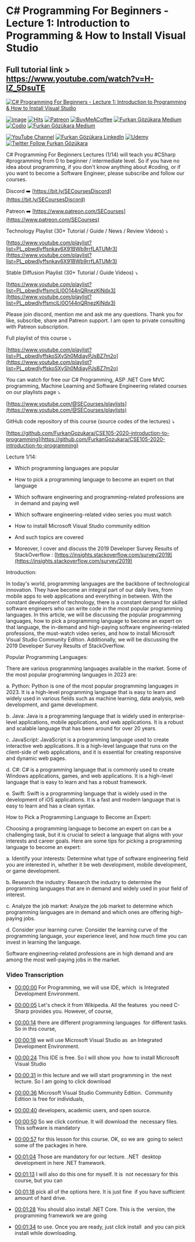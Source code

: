 # C# Programming For Beginners - Lecture 1: Introduction to Programming & How to Install Visual Studio

## Full tutorial link > https://www.youtube.com/watch?v=H-lZ_5DsuTE

[![C# Programming For Beginners - Lecture 1: Introduction to Programming & How to Install Visual Studio](https://img.youtube.com/vi/H-lZ_5DsuTE/sddefault.jpg)](https://www.youtube.com/watch?v=H-lZ_5DsuTE "C# Programming For Beginners - Lecture 1: Introduction to Programming & How to Install Visual Studio")

[![image](https://img.shields.io/discord/772774097734074388?label=Discord&logo=discord)](https://discord.com/servers/software-engineering-courses-secourses-772774097734074388) [![Hits](https://hits.sh/github.com/FurkanGozukara/Stable-Diffusion/blob/main/Tutorials/C-Programming-For-Beginners-Lecture-1-Introduction-to-Programming-and-How-to-Install-Visual-Studio.md.svg?style=plastic&label=Hits%20Since%2025.08.27&labelColor=007ec6&logo=SECourses)](https://hits.sh/github.com/FurkanGozukara/Stable-Diffusion/blob/main/Tutorials/C-Programming-For-Beginners-Lecture-1-Introduction-to-Programming-and-How-to-Install-Visual-Studio.md)
[![Patreon](https://img.shields.io/badge/Patreon-Support%20Me-F2EB0E?style=for-the-badge&logo=patreon)](https://www.patreon.com/c/SECourses) [![BuyMeACoffee](https://img.shields.io/badge/Buy%20Me%20a%20Coffee-ffdd00?style=for-the-badge&logo=buy-me-a-coffee&logoColor=black)](https://www.buymeacoffee.com/DrFurkan) [![Furkan Gözükara Medium](https://img.shields.io/badge/Medium-Follow%20Me-800080?style=for-the-badge&logo=medium&logoColor=white)](https://medium.com/@furkangozukara) [![Codio](https://img.shields.io/static/v1?style=for-the-badge&message=Articles&color=4574E0&logo=Codio&logoColor=FFFFFF&label=CivitAI)](https://civitai.com/user/SECourses/articles) [![Furkan Gözükara Medium](https://img.shields.io/badge/DeviantArt-Follow%20Me-990000?style=for-the-badge&logo=deviantart&logoColor=white)](https://www.deviantart.com/monstermmorpg)

[![YouTube Channel](https://img.shields.io/badge/YouTube-SECourses-C50C0C?style=for-the-badge&logo=youtube)](https://www.youtube.com/SECourses)  [![Furkan Gözükara LinkedIn](https://img.shields.io/badge/LinkedIn-Follow%20Me-0077B5?style=for-the-badge&logo=linkedin&logoColor=white)](https://www.linkedin.com/in/furkangozukara/)   [![Udemy](https://img.shields.io/static/v1?style=for-the-badge&message=Stable%20Diffusion%20Course&color=A435F0&logo=Udemy&logoColor=FFFFFF&label=Udemy)](https://www.udemy.com/course/stable-diffusion-dreambooth-lora-zero-to-hero/?referralCode=E327407C9BDF0CEA8156) [![Twitter Follow Furkan Gözükara](https://img.shields.io/badge/Twitter-Follow%20Me-1DA1F2?style=for-the-badge&logo=twitter&logoColor=white)](https://twitter.com/GozukaraFurkan)


C# Programming For Beginners Lectures (1/14) will teach you #CSharp #programming from 0 to beginner / intermediate level. So if you have no idea about programming, if you don't know anything about #coding, or if you want to become a Software Engineer, please subscribe and follow our courses.

Discord ➡️ [https://bit.ly/SECoursesDiscord](https://bit.ly/SECoursesDiscord)

Patreon ➡️ [https://www.patreon.com/SECourses](https://www.patreon.com/SECourses)

Technology Playlist (30+ Tutorial / Guide / News / Review Videos) ⤵️

[https://www.youtube.com/playlist?list=PL_pbwdIyffsnkay6X91BWb9rrfLATUMr3](https://www.youtube.com/playlist?list=PL_pbwdIyffsnkay6X91BWb9rrfLATUMr3)

Stable Diffusion Playlist (30+ Tutorial / Guide Videos) ⤵️

[https://www.youtube.com/playlist?list=PL_pbwdIyffsmclLl0O144nQRnezKlNdx3](https://www.youtube.com/playlist?list=PL_pbwdIyffsmclLl0O144nQRnezKlNdx3)

Please join discord, mention me and ask me any questions. Thank you for like, subscribe, share and Patreon support. I am open to private consulting with Patreon subscription.

Full playlist of this course ⤵️

[https://www.youtube.com/playlist?list=PL_pbwdIyffskoSXySh0MdiayPJsBZ7m2o](https://www.youtube.com/playlist?list=PL_pbwdIyffskoSXySh0MdiayPJsBZ7m2o)

You can watch for free our C# Programming, ASP .NET Core MVC programming, Machine Learning and Software Engineering related courses on our playlists page ⤵️

[https://www.youtube.com/@SECourses/playlists](https://www.youtube.com/@SECourses/playlists)

GitHub code repository of this course (source codes of the lectures)  ⤵️

[https://github.com/FurkanGozukara/CSE105-2020-introduction-to-programming](https://github.com/FurkanGozukara/CSE105-2020-introduction-to-programming)

Lecture 1/14:

* Which programming languages are popular

* How to pick a programming language to become an expert on that language

* Which software engineering and programming-related professions are in demand and paying well

* Which software engineering-related video series you must watch

* How to install Microsoft Visual Studio community edition

* And such topics are covered

* Moreover, I cover and discuss the 2019 Developer Survey Results of StackOverflow : [https://insights.stackoverflow.com/survey/2019](https://insights.stackoverflow.com/survey/2019)

Introduction:

In today's world, programming languages are the backbone of technological innovation. They have become an integral part of our daily lives, from mobile apps to web applications and everything in between. With the constant development of technology, there is a constant demand for skilled software engineers who can write code in the most popular programming languages. In this article, we will be discussing the popular programming languages, how to pick a programming language to become an expert on that language, the in-demand and high-paying software engineering-related professions, the must-watch video series, and how to install Microsoft Visual Studio Community Edition. Additionally, we will be discussing the 2019 Developer Survey Results of StackOverflow.

Popular Programming Languages:

There are various programming languages available in the market. Some of the most popular programming languages in 2023 are:

a. Python: Python is one of the most popular programming languages in 2023. It is a high-level programming language that is easy to learn and widely used in various fields such as machine learning, data analysis, web development, and game development.

b. Java: Java is a programming language that is widely used in enterprise-level applications, mobile applications, and web applications. It is a robust and scalable language that has been around for over 20 years.

c. JavaScript: JavaScript is a programming language used to create interactive web applications. It is a high-level language that runs on the client-side of web applications, and it is essential for creating responsive and dynamic web pages.

d. C#: C# is a programming language that is commonly used to create Windows applications, games, and web applications. It is a high-level language that is easy to learn and has a robust framework.

e. Swift: Swift is a programming language that is widely used in the development of iOS applications. It is a fast and modern language that is easy to learn and has a clean syntax.

How to Pick a Programming Language to Become an Expert:

Choosing a programming language to become an expert on can be a challenging task, but it is crucial to select a language that aligns with your interests and career goals. Here are some tips for picking a programming language to become an expert:

a. Identify your interests: Determine what type of software engineering field you are interested in, whether it be web development, mobile development, or game development.

b. Research the industry: Research the industry to determine the programming languages that are in demand and widely used in your field of interest.

c. Analyze the job market: Analyze the job market to determine which programming languages are in demand and which ones are offering high-paying jobs.

d. Consider your learning curve: Consider the learning curve of the programming language, your experience level, and how much time you can invest in learning the language.

Software engineering-related professions are in high demand and are among the most well-paying jobs in the market.



### Video Transcription


- [00:00:00](https://www.youtube.com/watch?v=H-lZ_5DsuTE&t=0) For Programming, we will use IDE, which&nbsp; is Integrated Development Environment.&nbsp;&nbsp;

- [00:00:05](https://www.youtube.com/watch?v=H-lZ_5DsuTE&t=5) Let's check it from Wikipedia. All the features&nbsp; you need C-Sharp provides you. However, of course,&nbsp;&nbsp;

- [00:00:14](https://www.youtube.com/watch?v=H-lZ_5DsuTE&t=14) there are different programming languages&nbsp; for different tasks. So in this course,&nbsp;&nbsp;

- [00:00:18](https://www.youtube.com/watch?v=H-lZ_5DsuTE&t=18) we will use Microsoft Visual Studio as&nbsp; an Integrated Development Environment.&nbsp;&nbsp;

- [00:00:24](https://www.youtube.com/watch?v=H-lZ_5DsuTE&t=24) This IDE is free. So I will show you&nbsp; how to install Microsoft Visual Studio&nbsp;&nbsp;

- [00:00:31](https://www.youtube.com/watch?v=H-lZ_5DsuTE&t=31) in this lecture and we will start programming in&nbsp; the next lecture. So I am going to click download&nbsp;&nbsp;

- [00:00:36](https://www.youtube.com/watch?v=H-lZ_5DsuTE&t=36) Microsoft Visual Studio Community Edition.&nbsp; Community Edition is free for individuals,&nbsp;&nbsp;

- [00:00:40](https://www.youtube.com/watch?v=H-lZ_5DsuTE&t=40) developers, academic users, and open source.&nbsp;&nbsp;

- [00:00:50](https://www.youtube.com/watch?v=H-lZ_5DsuTE&t=50) So we click continue. It will download the&nbsp; necessary files. This software is mandatory&nbsp;&nbsp;

- [00:00:57](https://www.youtube.com/watch?v=H-lZ_5DsuTE&t=57) for this lesson for this course. OK, so we are&nbsp; going to select some of the packages in here.&nbsp;&nbsp;

- [00:01:04](https://www.youtube.com/watch?v=H-lZ_5DsuTE&t=64) Those are mandatory for our lecture. .NET&nbsp; desktop development in here .NET framework.&nbsp;&nbsp;

- [00:01:13](https://www.youtube.com/watch?v=H-lZ_5DsuTE&t=73) I will also do this one for myself. It is&nbsp; not necessary for this course, but you can&nbsp;&nbsp;

- [00:01:18](https://www.youtube.com/watch?v=H-lZ_5DsuTE&t=78) pick all of the options here. It is just fine&nbsp; if you have sufficient amount of hard drive.&nbsp;&nbsp;

- [00:01:28](https://www.youtube.com/watch?v=H-lZ_5DsuTE&t=88) You should also install .NET Core. This is the&nbsp; version, the programming framework we are going&nbsp;&nbsp;

- [00:01:34](https://www.youtube.com/watch?v=H-lZ_5DsuTE&t=94) to use. Once you are ready, just click install&nbsp; and you can pick install while downloading.
